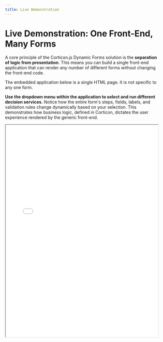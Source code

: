 ```yaml
---
title: Live Demonstration
---
```


# Live Demonstration: One Front-End, Many Forms

A core principle of the Corticon.js Dynamic Forms solution is the **separation of logic from presentation**. This means you can build a single front-end application that can render *any* number of different forms without changing the front-end code.

The embedded application below is a single HTML page. It is not specific to any one form.

**Use the dropdown menu within the application to select and run different decision services.** Notice how the entire form's steps, fields, labels, and validation rules change dynamically based on your selection. This demonstrates how business logic, defined in Corticon, dictates the user experience rendered by the generic front-end.

<iframe
  src={useBaseUrl('/corticon-forms-example/index.html')}
  width="100%"
  height="700px"
  style={{ border: '1px solid #ccc', borderRadius: '8px' }}
  title="Live Dynamic Forms Demonstration">
</iframe>